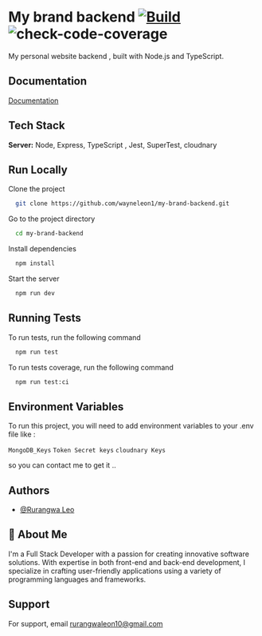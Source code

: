 # My brand backend [![Build](https://github.com/wayneleon1/my-brand-backend/actions/workflows/config.yml/badge.svg)](https://github.com/wayneleon1/my-brand-backend/actions/workflows/config.yml) ![check-code-coverage](https://img.shields.io/badge/code--coverage-81.9%25-green)

My personal website backend , built with Node.js and TypeScript.

## Documentation

[Documentation](https://my-brand-backend-hi11.onrender.com/mybrand/docs/)

## Tech Stack

**Server:** Node, Express, TypeScript , Jest, SuperTest, cloudnary

## Run Locally

Clone the project

```bash
  git clone https://github.com/wayneleon1/my-brand-backend.git
```

Go to the project directory

```bash
  cd my-brand-backend
```

Install dependencies

```bash
  npm install
```

Start the server

```bash
  npm run dev
```

## Running Tests

To run tests, run the following command

```bash
  npm run test
```

To run tests coverage, run the following command

```bash
  npm run test:ci
```

## Environment Variables

To run this project, you will need to add environment variables to your .env file like :

`MongoDB_Keys`
`Token Secret keys`
`cloudnary Keys`

so you can contact me to get it ..

## Authors

- [@Rurangwa Leo](github.com/wayneleon1)

## 🚀 About Me

I'm a Full Stack Developer with a passion for creating innovative software solutions. With expertise in both front-end and back-end development, I specialize in crafting user-friendly applications using a variety of programming languages and frameworks.

## Support

For support, email rurangwaleon10@gmail.com
